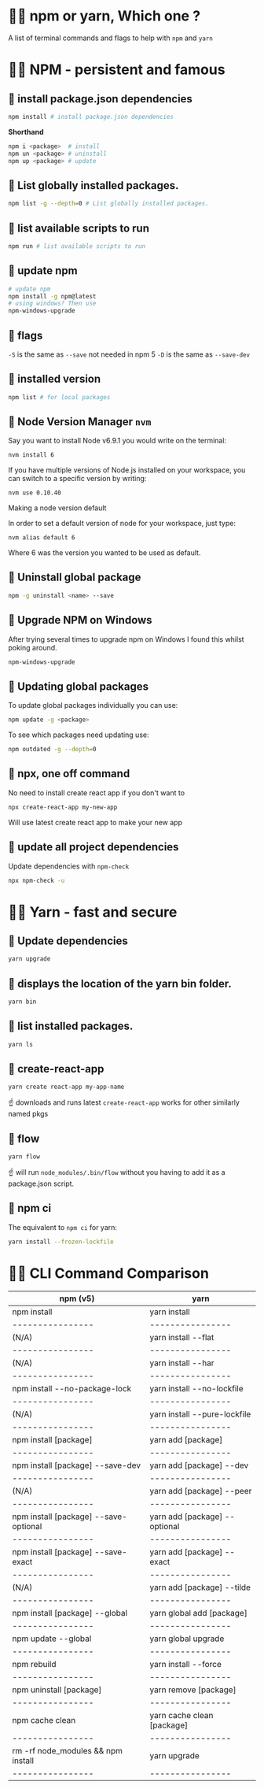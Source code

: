 # 🤔🤔 npm or yarn, Which one ? 

A list of terminal commands and flags to help with `npm` and `yarn`

# 🧠🧠 NPM - persistent and famous

## 📂 install package.json dependencies

```sh
npm install # install package.json dependencies
```

**Shorthand**

```sh
npm i <package>  # install
npm un <package> # uninstall
npm up <package> # update
```

## 📂 List globally installed packages.

```sh
npm list -g --depth=0 # List globally installed packages.

```

## 📂 list available scripts to run

```sh
npm run # list available scripts to run
```

## 📂 update npm

```sh
# update npm
npm install -g npm@latest
# using windows? Then use
npm-windows-upgrade
```

## 📂 flags


`-S` is the same as `--save` not needed in npm 5 `-D` is the same as
`--save-dev`

## 📂 installed version

```sh
npm list # for local packages
```

## 📂 Node Version Manager `nvm`

Say you want to install Node v6.9.1 you would write on the terminal:

```sh
nvm install 6
```

If you have multiple versions of Node.js installed on your workspace,
you can switch to a specific version by writing:

```sh
nvm use 0.10.40
```

Making a node version default

In order to set a default version of node for your workspace, just
type:

```sh
nvm alias default 6
```

Where 6 was the version you wanted to be used as default.

## 📂 Uninstall global package

```sh
npm -g uninstall <name> --save
```

## 📂 Upgrade NPM on Windows

After trying several times to upgrade npm on Windows I found this
whilst poking around.

```sh
npm-windows-upgrade
```

## 📂 Updating global packages

To update global packages individually you can use:

```sh
npm update -g <package>
```

To see which packages need updating use:

```sh
npm outdated -g --depth=0
```

## 📂 npx, one off command

No need to install create react app if you don't want to

```sh
npx create-react-app my-new-app
```

Will use latest create react app to make your new app

## 📂 update all project dependencies

Update dependencies with `npm-check`

```bash
npx npm-check -u
```

# 🧠🧠 Yarn - fast and secure

## 📂 Update dependencies

```bash
yarn upgrade
```

## 📂 displays the location of the yarn bin folder.

```bash
yarn bin
```

## 📂 list installed packages.

```bash
yarn ls
```

## 📂 create-react-app
```bash
yarn create react-app my-app-name
```

☝️ downloads and runs latest `create-react-app` works for other
similarly named pkgs

## 📂 flow

```bash
yarn flow
```

☝️ will run `node_modules/.bin/flow` without you having to add it as a
package.json script.

## 📂 npm ci

The equivalent to `npm ci` for yarn:

```bash
yarn install --frozen-lockfile
```


# 👀👀 CLI Command Comparison

| npm (v5) | yarn |
| ---------------- | ---------------- |
| npm install      |  yarn install    |
| ---------------- | ---------------- |
| (N/A)            | yarn install --flat    |
| ---------------- | ---------------- |
| (N/A)	           | yarn install --har    |
| ---------------- | ---------------- |
| npm install --no-package-lock | yarn install --no-lockfile |
| ---------------- | ---------------- |
| (N/A)	           | yarn install --pure-lockfile    |
| ---------------- | ---------------- |
| npm install [package]  | yarn add [package]    |
| ---------------- | ---------------- |
| npm install [package] --save-dev	| yarn add [package] --dev    |
| ---------------- | ---------------- |
| (N/A)	           | yarn add [package] --peer    |
| ---------------- | ---------------- |
| npm install [package] --save-optional     | yarn add [package] --optional   |
| ---------------- | ---------------- |
| npm install [package] --save-exact    | yarn add [package] --exact  |
| ---------------- | ---------------- |
| (N/A)     | yarn add [package] --tilde   |
| ---------------- | ---------------- |
| npm install [package] --global    | yarn global add [package]    |
| ---------------- | ---------------- |
| npm update --global   | 	yarn global upgrade |
| ---------------- | ---------------- |
| npm rebuild	   | yarn install --force    |
| ---------------- | ---------------- |
| npm uninstall [package]    | yarn remove [package]    |
| ---------------- | ---------------- |
| npm cache clean | yarn cache clean [package]    |
| ---------------- | ---------------- |
| rm -rf node_modules && npm install     | 	yarn upgrade    |
| ---------------- | ---------------- |


